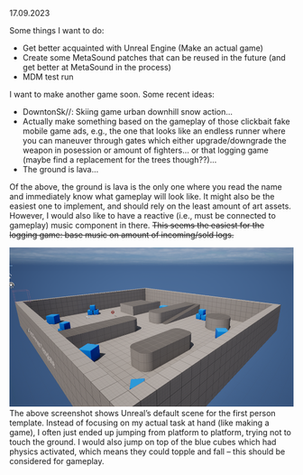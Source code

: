 17.09.2023

Some things I want to do:
- Get better acquainted with Unreal Engine (Make an actual game)
- Create some MetaSound patches that can be reused in the future (and get better at MetaSound in the process)
- MDM test run

I want to make another game soon. Some recent ideas:
- DowntonSk//: Skiing game urban downhill snow action...
- Actually make something based on the gameplay of those clickbait fake mobile game ads, e.g., the one that looks like an endless runner where you can maneuver through gates which either upgrade/downgrade the weapon in posession or amount of fighters... or that logging game (maybe find a replacement for the trees though??)...
- The ground is lava...

Of the above, the ground is lava is the only one where you read the name and immediately know what gameplay will look like. It might also be the easiest one to implement, and should rely on the least amount of art assets. However, I would also like to have a reactive (i.e., must be connected to gameplay) music component in there. ~~This seems the easiest for the logging game: base music on amount of incoming/sold logs.~~

![Screenshot of a basic Unreal 5 scene.](/reflections/Pasted%20image%2020230929124451.png)
The above screenshot shows Unreal’s default scene for the first person template. Instead of focusing on my actual task at hand (like making a game), I often just ended up jumping from platform to platform, trying not to touch the ground. I would also jump on top of the blue cubes which had physics activated, which means they could topple and fall – this should be considered for gameplay.
